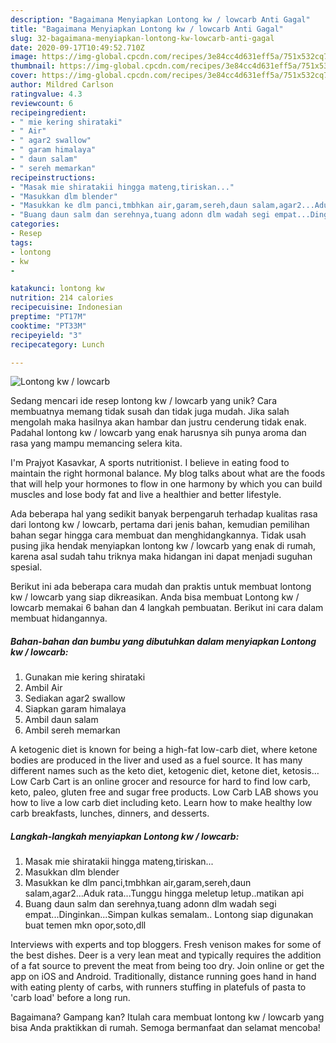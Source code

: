 ```yaml
---
description: "Bagaimana Menyiapkan Lontong kw / lowcarb Anti Gagal"
title: "Bagaimana Menyiapkan Lontong kw / lowcarb Anti Gagal"
slug: 32-bagaimana-menyiapkan-lontong-kw-lowcarb-anti-gagal
date: 2020-09-17T10:49:52.710Z
image: https://img-global.cpcdn.com/recipes/3e84cc4d631eff5a/751x532cq70/lontong-kw-lowcarb-foto-resep-utama.jpg
thumbnail: https://img-global.cpcdn.com/recipes/3e84cc4d631eff5a/751x532cq70/lontong-kw-lowcarb-foto-resep-utama.jpg
cover: https://img-global.cpcdn.com/recipes/3e84cc4d631eff5a/751x532cq70/lontong-kw-lowcarb-foto-resep-utama.jpg
author: Mildred Carlson
ratingvalue: 4.3
reviewcount: 6
recipeingredient:
- " mie kering shirataki"
- " Air"
- " agar2 swallow"
- " garam himalaya"
- " daun salam"
- " sereh memarkan"
recipeinstructions:
- "Masak mie shiratakii hingga mateng,tiriskan..."
- "Masukkan dlm blender"
- "Masukkan ke dlm panci,tmbhkan air,garam,sereh,daun salam,agar2...Aduk rata...Tunggu hingga meletup letup..matikan api"
- "Buang daun salm dan serehnya,tuang adonn dlm wadah segi empat...Dinginkan...Simpan kulkas semalam.. Lontong siap digunakan buat temen mkn opor,soto,dll"
categories:
- Resep
tags:
- lontong
- kw
- 

katakunci: lontong kw  
nutrition: 214 calories
recipecuisine: Indonesian
preptime: "PT17M"
cooktime: "PT33M"
recipeyield: "3"
recipecategory: Lunch

---
```



![Lontong kw / lowcarb](https://img-global.cpcdn.com/recipes/3e84cc4d631eff5a/751x532cq70/lontong-kw-lowcarb-foto-resep-utama.jpg)

Sedang mencari ide resep lontong kw / lowcarb yang unik? Cara membuatnya memang tidak susah dan tidak juga mudah. Jika salah mengolah maka hasilnya akan hambar dan justru cenderung tidak enak. Padahal lontong kw / lowcarb yang enak harusnya sih punya aroma dan rasa yang mampu memancing selera kita.

I&#39;m Prajyot Kasavkar, A sports nutritionist. I believe in eating food to maintain the right hormonal balance. My blog talks about what are the foods that will help your hormones to flow in one harmony by which you can build muscles and lose body fat and live a healthier and better lifestyle.

Ada beberapa hal yang sedikit banyak berpengaruh terhadap kualitas rasa dari lontong kw / lowcarb, pertama dari jenis bahan, kemudian pemilihan bahan segar hingga cara membuat dan menghidangkannya. Tidak usah pusing jika hendak menyiapkan lontong kw / lowcarb yang enak di rumah, karena asal sudah tahu triknya maka hidangan ini dapat menjadi suguhan spesial.


Berikut ini ada beberapa cara mudah dan praktis untuk membuat lontong kw / lowcarb yang siap dikreasikan. Anda bisa membuat Lontong kw / lowcarb memakai 6 bahan dan 4 langkah pembuatan. Berikut ini cara dalam membuat hidangannya.

<!--inarticleads1-->

##### Bahan-bahan dan bumbu yang dibutuhkan dalam menyiapkan Lontong kw / lowcarb:

1. Gunakan  mie kering shirataki
1. Ambil  Air
1. Sediakan  agar2 swallow
1. Siapkan  garam himalaya
1. Ambil  daun salam
1. Ambil  sereh memarkan


A ketogenic diet is known for being a high-fat low-carb diet, where ketone bodies are produced in the liver and used as a fuel source. It has many different names such as the keto diet, ketogenic diet, ketone diet, ketosis… Low Carb Cart is an online grocer and resource for hard to find low carb, keto, paleo, gluten free and sugar free products. Low Carb LAB shows you how to live a low carb diet including keto. Learn how to make healthy low carb breakfasts, lunches, dinners, and desserts. 

<!--inarticleads2-->

##### Langkah-langkah menyiapkan Lontong kw / lowcarb:

1. Masak mie shiratakii hingga mateng,tiriskan...
1. Masukkan dlm blender
1. Masukkan ke dlm panci,tmbhkan air,garam,sereh,daun salam,agar2...Aduk rata...Tunggu hingga meletup letup..matikan api
1. Buang daun salm dan serehnya,tuang adonn dlm wadah segi empat...Dinginkan...Simpan kulkas semalam.. Lontong siap digunakan buat temen mkn opor,soto,dll


Interviews with experts and top bloggers. Fresh venison makes for some of the best dishes. Deer is a very lean meat and typically requires the addition of a fat source to prevent the meat from being too dry. Join online or get the app on iOS and Android. Traditionally, distance running goes hand in hand with eating plenty of carbs, with runners stuffing in platefuls of pasta to &#39;carb load&#39; before a long run. 

Bagaimana? Gampang kan? Itulah cara membuat lontong kw / lowcarb yang bisa Anda praktikkan di rumah. Semoga bermanfaat dan selamat mencoba!
